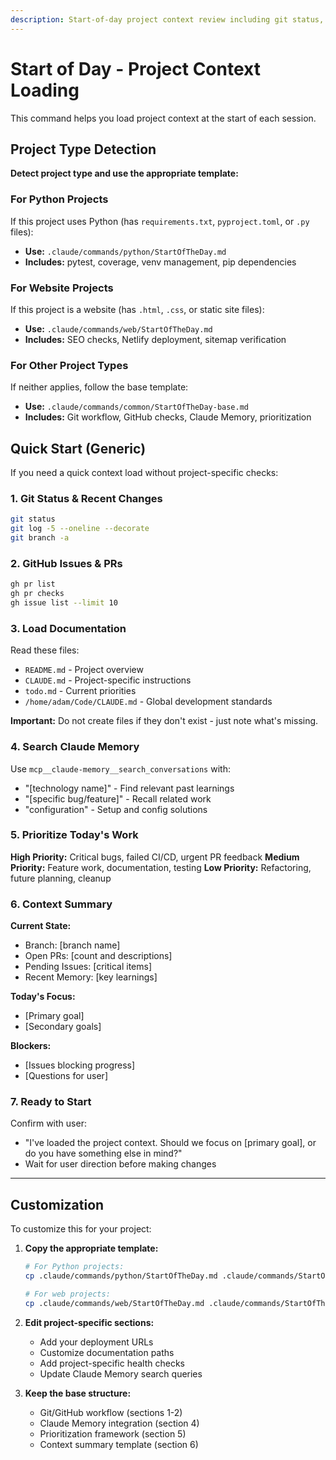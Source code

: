 ```yaml
---
description: Start-of-day project context review including git status, recent PRs, and documentation
---
```


# Start of Day - Project Context Loading

This command helps you load project context at the start of each session.

## Project Type Detection

**Detect project type and use the appropriate template:**

### For Python Projects
If this project uses Python (has `requirements.txt`, `pyproject.toml`, or `.py` files):
- **Use:** `.claude/commands/python/StartOfTheDay.md`
- **Includes:** pytest, coverage, venv management, pip dependencies

### For Website Projects
If this project is a website (has `.html`, `.css`, or static site files):
- **Use:** `.claude/commands/web/StartOfTheDay.md`
- **Includes:** SEO checks, Netlify deployment, sitemap verification

### For Other Project Types
If neither applies, follow the base template:
- **Use:** `.claude/commands/common/StartOfTheDay-base.md`
- **Includes:** Git workflow, GitHub checks, Claude Memory, prioritization

## Quick Start (Generic)

If you need a quick context load without project-specific checks:

### 1. Git Status & Recent Changes
```bash
git status
git log -5 --oneline --decorate
git branch -a
```

### 2. GitHub Issues & PRs
```bash
gh pr list
gh pr checks
gh issue list --limit 10
```

### 3. Load Documentation
Read these files:
- `README.md` - Project overview
- `CLAUDE.md` - Project-specific instructions
- `todo.md` - Current priorities
- `/home/adam/Code/CLAUDE.md` - Global development standards

**Important:** Do not create files if they don't exist - just note what's missing.

### 4. Search Claude Memory
Use `mcp__claude-memory__search_conversations` with:
- "[technology name]" - Find relevant past learnings
- "[specific bug/feature]" - Recall related work
- "configuration" - Setup and config solutions

### 5. Prioritize Today's Work

**High Priority:** Critical bugs, failed CI/CD, urgent PR feedback
**Medium Priority:** Feature work, documentation, testing
**Low Priority:** Refactoring, future planning, cleanup

### 6. Context Summary

**Current State:**
- Branch: [branch name]
- Open PRs: [count and descriptions]
- Pending Issues: [critical items]
- Recent Memory: [key learnings]

**Today's Focus:**
- [Primary goal]
- [Secondary goals]

**Blockers:**
- [Issues blocking progress]
- [Questions for user]

### 7. Ready to Start

Confirm with user:
- "I've loaded the project context. Should we focus on [primary goal], or do you have something else in mind?"
- Wait for user direction before making changes

---

## Customization

To customize this for your project:

1. **Copy the appropriate template:**
   ```bash
   # For Python projects:
   cp .claude/commands/python/StartOfTheDay.md .claude/commands/StartOfTheDay.md

   # For web projects:
   cp .claude/commands/web/StartOfTheDay.md .claude/commands/StartOfTheDay.md
   ```

2. **Edit project-specific sections:**
   - Add your deployment URLs
   - Customize documentation paths
   - Add project-specific health checks
   - Update Claude Memory search queries

3. **Keep the base structure:**
   - Git/GitHub workflow (sections 1-2)
   - Claude Memory integration (section 4)
   - Prioritization framework (section 5)
   - Context summary template (section 6)
